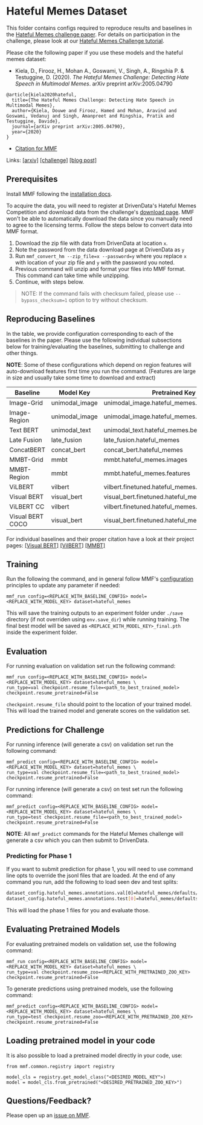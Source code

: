 # Hateful Memes Dataset

This folder contains configs required to reproduce results and baselines in the [Hateful Memes challenge paper](https://arxiv.org/abs/2005.04790). For details on participation in the challenge, please look at our [Hateful Memes Challenge tutorial](https://mmf.sh/docs/challenges/hateful_memes_challenge).

Please cite the following paper if you use these models and the hateful memes dataset:

* Kiela, D., Firooz, H., Mohan A., Goswami, V., Singh, A., Ringshia P. & Testuggine, D. (2020). *The Hateful Memes Challenge: Detecting Hate Speech in Multimodal Memes*. arXiv preprint arXiv:2005.04790

```
@article{kiela2020hateful,
  title={The Hateful Memes Challenge: Detecting Hate Speech in Multimodal Memes},
  author={Kiela, Douwe and Firooz, Hamed and Mohan, Aravind and Goswami, Vedanuj and Singh, Amanpreet and Ringshia, Pratik and  Testuggine, Davide},
  journal={arXiv preprint arXiv:2005.04790},
  year={2020}
}
```
* [Citation for MMF](https://github.com/facebookresearch/mmf/tree/master/README.md#citation)

Links: [[arxiv]](https://arxiv.org/abs/2005.04790) [[challenge]](https://www.drivendata.org/competitions/70/hateful-memes-phase-2/) [[blog post]](https://ai.facebook.com/blog/hateful-memes-challenge-and-data-set)

## Prerequisites

Install MMF following the [installation docs](https://mmf.sh/docs/getting_started/installation/).


To acquire the data, you will need to register at DrivenData's Hateful Memes Competition and download data from the challenge's [download page](https://www.drivendata.org/competitions/70/hateful-memes-phase-2/data/). MMF won't be able to automatically download the data since you manually need to agree to the licensing terms. Follow the steps below to convert data into MMF format.

1. Download the zip file with data from DrivenData at location `x`.
2. Note the password from the data download page at DrivenData as `y`
3. Run `mmf_convert_hm --zip_file=x --password=y` where you replace `x` with location of your zip file and `y` with the password you noted.
4. Previous command will unzip and format your files into MMF format. This command can take time while unzipping.
5. Continue, with steps below.

> NOTE: If the command fails with checksum failed, please use `--bypass_checksum=1` option to try without checksum.

## Reproducing Baselines

In the table, we provide configuration corresponding to each of the baselines in the paper. Please use the following individual subsections below for training/evaluating the baselines, submitting to challenge and other things.

**NOTE**: Some of these configurations which depend on region features will auto-download features first time you run the command. (Features are large in size and usually take some time to download and extract)

| Baseline         | Model Key      | Pretrained Key                                   | Config                                                     |
|------------------|----------------|--------------------------------------------------|------------------------------------------------------------|
| Image-Grid       | unimodal_image | unimodal_image.hateful_memes.images              | projects/hateful_memes/configs/unimodal/image.yaml         |
| Image-Region     | unimodal_image | unimodal_image.hateful_memes.features            | projects/hateful_memes/configs/unimodal/with_features.yaml |
| Text BERT        | unimodal_text  | unimodal_text.hateful_memes.bert                 | projects/hateful_memes/configs/unimodal/bert.yaml          |
| Late Fusion      | late_fusion    | late_fusion.hateful_memes                        | projects/hateful_memes/configs/late_fusion/defaults.yaml   |
| ConcatBERT       | concat_bert    | concat_bert.hateful_memes                        | projects/hateful_memes/configs/concat_bert/defaults.yaml   |
| MMBT-Grid        | mmbt           | mmbt.hateful_memes.images                        | projects/hateful_memes/configs/mmbt/defaults.yaml          |
| MMBT-Region      | mmbt           | mmbt.hateful_memes.features                      | projects/hateful_memes/configs/mmbt/with_features.yaml     |
| ViLBERT          | vilbert        | vilbert.finetuned.hateful_memes.direct           | projects/hateful_memes/configs/vilbert/defaults.yaml       |
| Visual BERT      | visual_bert    | visual_bert.finetuned.hateful_memes.direct       | projects/hateful_memes/configs/visual_bert/direct.yaml     |
| ViLBERT CC       | vilbert        | vilbert.finetuned.hateful_memes.from_cc_original | projects/hateful_memes/configs/vilbert/from_cc.yaml        |
| Visual BERT COCO | visual_bert    | visual_bert.finetuned.hateful_memes.from_coco    | projects/hateful_memes/configs/visual_bert/from_coco.yaml  |


For individual baselines and their proper citation have a look at their project pages: [[Visual BERT]](https://github.com/facebookresearch/mmf/tree/master/projects/visual_bert) [[VilBERT]](https://github.com/facebookresearch/mmf/tree/master/projects/vilbert) [[MMBT]](https://github.com/facebookresearch/mmf/tree/master/projects/mmbt)

## Training

Run the following the command, and in general follow MMF's [configuration](https://mmf.sh/docs/notes/configuration) principles to update any parameter if needed:

```
mmf_run config=<REPLACE_WITH_BASELINE_CONFIG> model=<REPLACE_WITH_MODEL_KEY> dataset=hateful_memes
```

This will save the training outputs to an experiment folder under `./save` directory (if not overriden using `env.save_dir`) while running training. The final best model will be saved as `<REPLACE_WITH_MODEL_KEY>_final.pth` inside the experiment folder.

## Evaluation

For running evaluation on validation set run the following command:
```
mmf_run config=<REPLACE_WITH_BASELINE_CONFIG> model=<REPLACE_WITH_MODEL_KEY> dataset=hateful_memes \
run_type=val checkpoint.resume_file=<path_to_best_trained_model> checkpoint.resume_pretrained=False
```

`checkpoint.resume_file` should point to the location of your trained model. This will load the trained model and generate scores on the validation set.

## Predictions for Challenge

For running inference (will generate a csv) on validation set run the following command:

```
mmf_predict config=<REPLACE_WITH_BASELINE_CONFIG> model=<REPLACE_WITH_MODEL_KEY> dataset=hateful_memes \
run_type=val checkpoint.resume_file=<path_to_best_trained_model> checkpoint.resume_pretrained=False
```

For running inference (will generate a csv) on test set run the following command:

```
mmf_predict config=<REPLACE_WITH_BASELINE_CONFIG> model=<REPLACE_WITH_MODEL_KEY> dataset=hateful_memes \
run_type=test checkpoint.resume_file=<path_to_best_trained_model> checkpoint.resume_pretrained=False
```

**NOTE**: All `mmf_predict` commands for the Hateful Memes challenge will generate a csv which you can then submit to DrivenData.

### Predicting for Phase 1

If you want to submit prediction for phase 1, you will need to use command line opts to override the jsonl files that are loaded. At the end of any command you run, add the following to load seen dev and test splits:

```sh
dataset_config.hateful_memes.annotations.val[0]=hateful_memes/defaults/annotations/dev_seen.jsonl \
dataset_config.hateful_memes.annotations.test[0]=hateful_memes/defaults/annotations/test_seen.jsonl
```

This will load the phase 1 files for you and evaluate those.

## Evaluating Pretrained Models

For evaluating pretrained models on validation set, use the following command:

```
mmf_run config=<REPLACE_WITH_BASELINE_CONFIG> model=<REPLACE_WITH_MODEL_KEY> dataset=hateful_memes \
run_type=val checkpoint.resume_zoo=<REPLACE_WITH_PRETRAINED_ZOO_KEY> checkpoint.resume_pretrained=False
```

To generate predictions using pretrained models, use the following command:


```
mmf_predict config=<REPLACE_WITH_BASELINE_CONFIG> model=<REPLACE_WITH_MODEL_KEY> dataset=hateful_memes \
run_type=test checkpoint.resume_zoo=<REPLACE_WITH_PRETRAINED_ZOO_KEY> checkpoint.resume_pretrained=False
```

## Loading pretrained model in your code

It is also possible to load a pretrained model directly in your code, use:

```
from mmf.common.registry import registry

model_cls = registry.get_model_class("<DESIRED_MODEL_KEY">)
model = model_cls.from_pretrained("<DESIRED_PRETRAINED_ZOO_KEY>")
```

## Questions/Feedback?

Please open up an [issue on MMF](https://github.com/facebookresearch/mmf/issues/new/choose).
